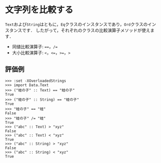 文字列を比較する
================

``Text``および``String``はともに，``Eq``クラスのインスタンスであり，``Ord``クラスのインスタンスです．
したがって，それぞれのクラスの比較演算子メソッドが使えます．

- 同値比較演算子: ``==``，``/=``
- 大小比較演算子: ``<``，``<=``，``>=``，``>``

## 評価例

```
>>> :set -XOverloadedStrings
>>> import Data.Text
>>> ("蛙の子" :: Text) == "蛙の子"
True
>>> ("蛙の子" :: String) == "蛙の子"
True
>>> "蛙の子" == "蛙"
False
>>> "蛙の子" /= "蛙"
True
>>> ("abc" :: Text) > "xyz"
False
>>> ("abc" :: Text) < "xyz"
True
>>> ("abc" :: String) > "xyz"
False
>>> ("abc" :: String) < "xyz"
True
```
